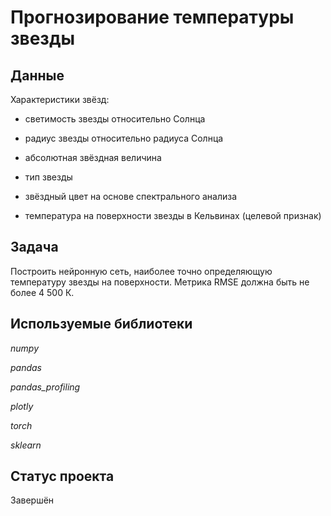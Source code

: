 # Прогнозирование температуры звезды

## Данные

Характеристики звёзд:

* светимость звезды относительно Солнца
* радиус звезды относительно радиуса Солнца
* абсолютная звёздная величина
* тип звезды
* звёздный цвет на основе спектрального анализа

* температура на поверхности звезды в Кельвинах (целевой признак)

## Задача

Построить нейронную сеть, наиболее точно определяющую температуру звезды на поверхности. Метрика RMSE должна быть не более 4 500 К.

## Используемые библиотеки

*numpy*

*pandas*

*pandas_profiling*

*plotly*

*torch*

*sklearn*

## Статус проекта

Завершён

